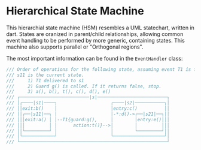 # Hierarchical State Machine

This hierarchial state machine (HSM) resembles a UML statechart, written in
dart. States are oranized in parent/child relationships, allowing common event
handling to be performed by more generic, containing states. This machine also
supports parallel or "Orthogonal regions".

The most important information can be found in the `EventHandler` class:

```dart
/// Order of operations for the following state, assuming event T1 is fired and
/// s11 is the current state.
///     1) T1 delivered to s1
///     2) Guard g() is called. If it returns false, stop.
///     3) a(), b(), t(), c(), d(), e()
/// ┌──────────────────────────|s|──────────────────────────┐
/// │┌────|s1|────┐                    ┌────|s2|───────────┐│
/// ││exit:b()    │                    │entry:c()          ││
/// ││┌──|s11|──┐ │                    │-*:d()->┌──|s21|──┐││
/// │││exit:a() │ │--T1{guard:g(),     │        │entry:e()│││
/// │││         │ │      action:t()}-->│        │         │││
/// ││└─────────┘ │                    │        └─────────┘││
/// │└────────────┘                    └───────────────────┘│
/// └───────────────────────────────────────────────────────┘
```

